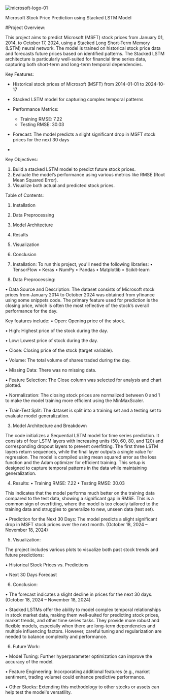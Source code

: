 ![microsoft-logo-01](https://github.com/user-attachments/assets/8c555b46-ce05-46e5-9d0f-9292c9b240f4)


Microsoft Stock Price Prediction using Stacked LSTM Model

#Project Overview:

This project aims to predict Microsoft (MSFT) stock prices from January 01, 2014, to October 17, 2024, using a Stacked Long Short-Term Memory (LSTM) neural network. The model is trained on historical stock price data and forecasts future prices based on identified patterns. The Stacked LSTM architecture is particularly well-suited for financial time series data, capturing both short-term and long-term temporal dependencies.

Key Features:

- Historical stock prices of Microsoft (MSFT) from 2014-01-01 to 2024-10-17

- Stacked LSTM model for capturing complex temporal patterns

- Performance Metrics:
    - Training RMSE: 7.22
    - Testing RMSE: 30.03
    
- Forecast: The model predicts a slight significant drop in MSFT stock prices for the next 30 days
- 
Key Objectives:

1.	Build a stacked LSTM model to predict future stock prices.
2.	Evaluate the model’s performance using various metrics like RMSE (Root Mean Squared Error).
3.	Visualize both actual and predicted stock prices.

Table of Contents:
1.	Installation
2.	Data Preprocessing
3.	Model Architecture
4.	Results
5.	Visualization
6.	Conclusion

1. Installation:
To run this project, you'll need the following libraries:
•	TensorFlow
•	Keras
•	NumPy
•	Pandas
•	Matplotlib
•	Scikit-learn

2. Data Preprocessing:

•	Data Source and Description: The dataset consists of Microsoft stock prices from January 2014 to October 2024 was obtained from yfinance using some snippets code. The primary feature used for prediction is the closing price, which is often the most reflective of the stock’s overall performance for the day.

Key features include:
•	Open: Opening price of the stock.

•	High: Highest price of the stock during the day.

•	Low: Lowest price of stock during the day.

•	Close: Closing price of the stock (target variable).

•	Volume: The total volume of shares traded during the day.

•	Missing Data: There was no missing data.

•	Feature Selection: The Close column was selected for analysis and chart plotted.

•	Normalization: The closing stock prices are normalized between 0 and 1 to make the model training more efficient using the MinMaxScaler.

•	Train-Test Split: The dataset is split into a training set and a testing set to evaluate model generalization.

3. Model Architecture and Breakdown

The code initializes a Sequential LSTM model for time series prediction. It consists of four LSTM layers with increasing units (50, 60, 80, and 120) and corresponding dropout layers to prevent overfitting. The first three LSTM layers return sequences, while the final layer outputs a single value for regression. The model is compiled using mean squared error as the loss function and the Adam optimizer for efficient training. This setup is designed to capture temporal patterns in the data while maintaining generalization.

4. Results:
•	Training RMSE: 7.22
•	Testing RMSE: 30.03

This indicates that the model performs much better on the training data compared to the test data, showing a significant gap in RMSE. This is a common sign of overfitting, where the model is too closely tailored to the training data and struggles to generalize to new, unseen data (test set).

•	Prediction for the Next 30 Days: The model predicts a slight significant drop in MSFT stock prices over the next month. (October 18, 2024 – November 18, 2024)

5. Visualization:

The project includes various plots to visualize both past stock trends and future predictions:

•	Historical Stock Prices vs. Predictions

•	Next 30 Days Forecast

6. Conclusion:
   
•	The forecast indicates a slight decline in prices for the next 30 days. (October 18, 2024 – November 18, 2024)

•	Stacked LSTMs offer the ability to model complex temporal relationships in stock market data, making them well-suited for predicting stock prices, market trends, and other time series tasks. They provide more robust and flexible models, especially when there are long-term dependencies and multiple influencing factors. However, careful tuning and regularization are needed to balance complexity and performance.

6. Future Work:

•	Model Tuning: Further hyperparameter optimization can improve the accuracy of the model.

•	Feature Engineering: Incorporating additional features (e.g., market sentiment, trading volume) could enhance predictive performance.

•	Other Stocks: Extending this methodology to other stocks or assets can help test the model's versatility.
